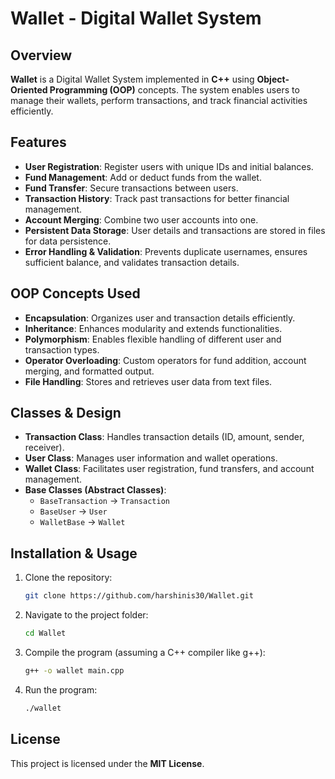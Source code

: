 



# Wallet - Digital Wallet System  

## Overview  
**Wallet** is a Digital Wallet System implemented in **C++** using **Object-Oriented Programming (OOP)** concepts. The system enables users to manage their wallets, perform transactions, and track financial activities efficiently.  

## Features  
- **User Registration**: Register users with unique IDs and initial balances.  
- **Fund Management**: Add or deduct funds from the wallet.  
- **Fund Transfer**: Secure transactions between users.  
- **Transaction History**: Track past transactions for better financial management.  
- **Account Merging**: Combine two user accounts into one.  
- **Persistent Data Storage**: User details and transactions are stored in files for data persistence.  
- **Error Handling & Validation**: Prevents duplicate usernames, ensures sufficient balance, and validates transaction details.  

## OOP Concepts Used  
- **Encapsulation**: Organizes user and transaction details efficiently.  
- **Inheritance**: Enhances modularity and extends functionalities.  
- **Polymorphism**: Enables flexible handling of different user and transaction types.  
- **Operator Overloading**: Custom operators for fund addition, account merging, and formatted output.  
- **File Handling**: Stores and retrieves user data from text files.  

## Classes & Design  
- **Transaction Class**: Handles transaction details (ID, amount, sender, receiver).  
- **User Class**: Manages user information and wallet operations.  
- **Wallet Class**: Facilitates user registration, fund transfers, and account management.  
- **Base Classes (Abstract Classes)**:  
  - `BaseTransaction` → `Transaction`  
  - `BaseUser` → `User`  
  - `WalletBase` → `Wallet`  

## Installation & Usage  
1. Clone the repository:  
   ```sh
   git clone https://github.com/harshinis30/Wallet.git
   ```
2. Navigate to the project folder:  
   ```sh
   cd Wallet
   ```
3. Compile the program (assuming a C++ compiler like g++):  
   ```sh
   g++ -o wallet main.cpp
   ```
4. Run the program:  
   ```sh
   ./wallet
   ```

 

## License  
This project is licensed under the **MIT License**.  


